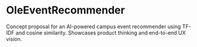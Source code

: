# OleEventRecommender
Concept proposal for an AI-powered campus event recommender using TF-IDF and cosine similarity. Showcases product thinking and end-to-end UX vision.
